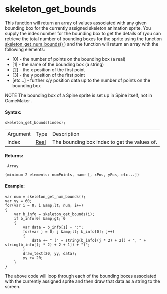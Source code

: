 # skeleton_get_bounds

This function will return an array of values associated with any given
bounding box for the currently assigned skeleton animation sprite. You
supply the index number for the bounding box to get the details of (you
can retrieve the total number of bounding boxes for the sprite using the
function [ skeleton_get_num_bounds() ](skeleton_get_num_bounds) )
and the function will return an array with the following elements:

-   \[0\] - the number of points on the bounding box (a real)
-   \[1\] - the name of the bounding box (a string)
-   \[2\] - the x position of the first point
-   \[3\] - the y position of the first point
-   \[etc...\] - further x/y position data up to the number of points on
    the bounding box

NOTE The bounding box of a Spine sprite is set up in Spine itself, not
in GameMaker .

#### Syntax:

``` gml
skeleton_get_bounds(index);
```

|          |                                                                               |                                              |
|----------|-------------------------------------------------------------------------------|----------------------------------------------|
| Argument | Type                                                                          | Description                                  |
| index    |  [Real](../../../../../../../GameMaker_Language/GML_Overview/Data_Types)  | The bounding box index to get the values of. |

#### Returns:

``` gml
 Array

(minimum 2 elements: numPoints, name [, xPos, yPos, etc...])
```

#### Example:

``` gml
var num = skeleton_get_num_bounds();
var yy = 60;
for(var i = 0; i &amp;lt; num; i++)
{
    var b_info = skeleton_get_bounds(i);
    if b_info[0] &amp;gt; 0
    {
        var data = b_info[1] + ":";
        for(var j = 0; j &amp;lt; b_info[0]; j++)
        {
            data += " (" + string(b_info[(j * 2) + 2]) + ", " + string(b_info[(j * 2) + 2 + 1]) + ")";
        }
        draw_text(20, yy, data);
        yy += 20;
    }
}
```

The above code will loop through each of the bounding boxes associated
with the currently assigned sprite and then draw that data as a string
to the screen.
